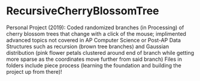 # RecursiveCherryBlossomTree
Personal Project (2019): Coded randomized branches (in Processing) of cherry blossom trees that change with a click of the mouse; implimented advanced topics not covered in AP Computer Science or Post-AP Data Structures such as recursion (brown tree branches) and Gaussian distribution (pink flower petals clustered around end of branch while getting more sparse as the coordinates move further from said branch)
Files in folders include piece process (learning the foundation and building the project up from there)!
